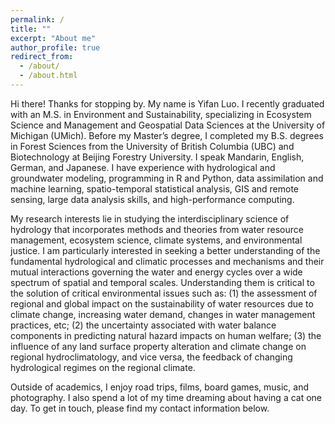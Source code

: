```yaml
---
permalink: /
title: ""
excerpt: "About me"
author_profile: true
redirect_from: 
  - /about/
  - /about.html
---
```

Hi there! Thanks for stopping by. My name is Yifan Luo. I recently graduated with an M.S. in Environment and Sustainability, specializing in Ecosystem Science and Management and Geospatial Data Sciences at the University of Michigan (UMich). Before my Master’s degree, I completed my B.S. degrees in Forest Sciences from the University of British Columbia (UBC) and Biotechnology at Beijing Forestry University. I speak Mandarin, English, German, and Japanese. I have experience with hydrological and groundwater modeling, programming in R and Python, data assimilation and machine learning, spatio-temporal statistical analysis, GIS and remote sensing, large data analysis skills, and high-performance computing. 

My research interests lie in studying the interdisciplinary science of hydrology that incorporates methods and theories from water resource management, ecosystem science, climate systems, and environmental justice. I am particularly interested in seeking a better understanding of the fundamental hydrological and climatic processes and mechanisms and their mutual interactions governing the water and energy cycles over a wide spectrum of spatial and temporal scales. Understanding them is critical to the solution of critical environmental issues such as:
(1) the assessment of regional and global impact on the sustainability of water resources due to climate change, increasing water demand, changes in water management practices, etc;
(2) the uncertainty associated with water balance components in predicting natural hazard impacts on human welfare;
(3) the influence of any land surface property alteration and climate change on regional hydroclimatology, and vice versa, the feedback of changing hydrological regimes on the regional climate.

Outside of academics, I enjoy road trips, films, board games, music, and photography. I also spend a lot of my time dreaming about having a cat one day. To get in touch, please find my contact information below.